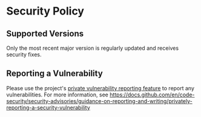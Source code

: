 # Security Policy

## Supported Versions

Only the most recent major version is regularly updated and receives security fixes.

## Reporting a Vulnerability

Please use the project's [private vulnerability reporting feature](https://github.com/chgl/FhirParametersGenerator/security/advisories)
to report any vulnerabilities. For more information, see <https://docs.github.com/en/code-security/security-advisories/guidance-on-reporting-and-writing/privately-reporting-a-security-vulnerability>
